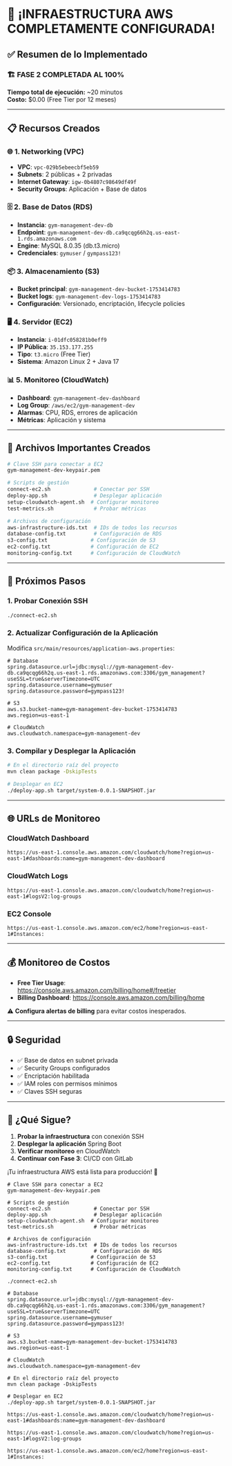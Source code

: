 

# 🎉 ¡INFRAESTRUCTURA AWS COMPLETAMENTE CONFIGURADA!

## ✅ Resumen de lo Implementado

### 🏗️ **FASE 2 COMPLETADA AL 100%**

**Tiempo total de ejecución:** ~20 minutos  
**Costo:** $0.00 (Free Tier por 12 meses)

---

## 📋 Recursos Creados

### 🌐 **1. Networking (VPC)**
- **VPC**: `vpc-029b5ebeecbf5eb59`
- **Subnets**: 2 públicas + 2 privadas
- **Internet Gateway**: `igw-0b4807c98649df49f`
- **Security Groups**: Aplicación + Base de datos

### 🗄️ **2. Base de Datos (RDS)**
- **Instancia**: `gym-management-dev-db`
- **Endpoint**: `gym-management-dev-db.ca9qcqg66h2q.us-east-1.rds.amazonaws.com`
- **Engine**: MySQL 8.0.35 (db.t3.micro)
- **Credenciales**: `gymuser` / `gympass123!`

### 📦 **3. Almacenamiento (S3)**
- **Bucket principal**: `gym-management-dev-bucket-1753414783`
- **Bucket logs**: `gym-management-dev-logs-1753414783`
- **Configuración**: Versionado, encriptación, lifecycle policies

### 🖥️ **4. Servidor (EC2)**
- **Instancia**: `i-01dfc058281b0eff9`
- **IP Pública**: `35.153.177.255`
- **Tipo**: `t3.micro` (Free Tier)
- **Sistema**: Amazon Linux 2 + Java 17

### 📊 **5. Monitoreo (CloudWatch)**
- **Dashboard**: `gym-management-dev-dashboard`
- **Log Group**: `/aws/ec2/gym-management-dev`
- **Alarmas**: CPU, RDS, errores de aplicación
- **Métricas**: Aplicación y sistema

---

## 🔑 Archivos Importantes Creados

```bash
# Clave SSH para conectar a EC2
gym-management-dev-keypair.pem

# Scripts de gestión
connect-ec2.sh              # Conectar por SSH
deploy-app.sh               # Desplegar aplicación
setup-cloudwatch-agent.sh  # Configurar monitoreo
test-metrics.sh             # Probar métricas

# Archivos de configuración
aws-infrastructure-ids.txt  # IDs de todos los recursos
database-config.txt         # Configuración de RDS
s3-config.txt              # Configuración de S3
ec2-config.txt             # Configuración de EC2
monitoring-config.txt      # Configuración de CloudWatch
```

---

## 🚀 Próximos Pasos

### **1. Probar Conexión SSH**
```bash
./connect-ec2.sh
```

### **2. Actualizar Configuración de la Aplicación**
Modifica `src/main/resources/application-aws.properties`:
```properties
# Database
spring.datasource.url=jdbc:mysql://gym-management-dev-db.ca9qcqg66h2q.us-east-1.rds.amazonaws.com:3306/gym_management?useSSL=true&serverTimezone=UTC
spring.datasource.username=gymuser
spring.datasource.password=gympass123!

# S3
aws.s3.bucket-name=gym-management-dev-bucket-1753414783
aws.region=us-east-1

# CloudWatch
aws.cloudwatch.namespace=gym-management-dev
```

### **3. Compilar y Desplegar la Aplicación**
```bash
# En el directorio raíz del proyecto
mvn clean package -DskipTests

# Desplegar en EC2
./deploy-app.sh target/system-0.0.1-SNAPSHOT.jar
```

---

## 🌐 URLs de Monitoreo

### **CloudWatch Dashboard**
```
https://us-east-1.console.aws.amazon.com/cloudwatch/home?region=us-east-1#dashboards:name=gym-management-dev-dashboard
```

### **CloudWatch Logs**
```
https://us-east-1.console.aws.amazon.com/cloudwatch/home?region=us-east-1#logsV2:log-groups
```

### **EC2 Console**
```
https://us-east-1.console.aws.amazon.com/ec2/home?region=us-east-1#Instances:
```

---

## 💰 Monitoreo de Costos

- **Free Tier Usage**: https://console.aws.amazon.com/billing/home#/freetier
- **Billing Dashboard**: https://console.aws.amazon.com/billing/home

⚠️ **Configura alertas de billing** para evitar costos inesperados.

---

## 🔒 Seguridad

- ✅ Base de datos en subnet privada
- ✅ Security Groups configurados
- ✅ Encriptación habilitada
- ✅ IAM roles con permisos mínimos
- ✅ Claves SSH seguras

---

## 🎯 ¿Qué Sigue?

1. **Probar la infraestructura** con conexión SSH
2. **Desplegar la aplicación** Spring Boot
3. **Verificar monitoreo** en CloudWatch
4. **Continuar con Fase 3**: CI/CD con GitLab

¡Tu infraestructura AWS está lista para producción! 🚀

```shellscript
# Clave SSH para conectar a EC2
gym-management-dev-keypair.pem

# Scripts de gestión
connect-ec2.sh              # Conectar por SSH
deploy-app.sh               # Desplegar aplicación
setup-cloudwatch-agent.sh  # Configurar monitoreo
test-metrics.sh             # Probar métricas

# Archivos de configuración
aws-infrastructure-ids.txt  # IDs de todos los recursos
database-config.txt         # Configuración de RDS
s3-config.txt              # Configuración de S3
ec2-config.txt             # Configuración de EC2
monitoring-config.txt      # Configuración de CloudWatch
```

```shellscript
./connect-ec2.sh
```

```properties
# Database
spring.datasource.url=jdbc:mysql://gym-management-dev-db.ca9qcqg66h2q.us-east-1.rds.amazonaws.com:3306/gym_management?useSSL=true&serverTimezone=UTC
spring.datasource.username=gymuser
spring.datasource.password=gympass123!

# S3
aws.s3.bucket-name=gym-management-dev-bucket-1753414783
aws.region=us-east-1

# CloudWatch
aws.cloudwatch.namespace=gym-management-dev
```

```shellscript
# En el directorio raíz del proyecto
mvn clean package -DskipTests

# Desplegar en EC2
./deploy-app.sh target/system-0.0.1-SNAPSHOT.jar
```

```plaintext
https://us-east-1.console.aws.amazon.com/cloudwatch/home?region=us-east-1#dashboards:name=gym-management-dev-dashboard
```

```plaintext
https://us-east-1.console.aws.amazon.com/cloudwatch/home?region=us-east-1#logsV2:log-groups
```

```plaintext
https://us-east-1.console.aws.amazon.com/ec2/home?region=us-east-1#Instances:
```

